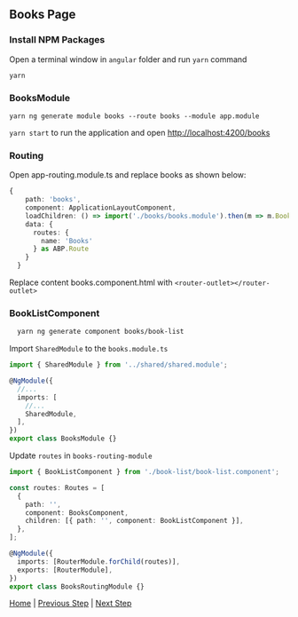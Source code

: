 ## Books Page

### Install NPM Packages

Open a terminal window in `angular` folder and run `yarn` command

`yarn`

### BooksModule

`yarn ng generate module books --route books --module app.module`

`yarn start` to run the application and open [http://localhost:4200/books](http://localhost:4200/books)

### Routing

Open app-routing.module.ts and replace books as shown below:

```typescript
{
    path: 'books',
    component: ApplicationLayoutComponent,
    loadChildren: () => import('./books/books.module').then(m => m.BooksModule),
    data: {
      routes: {
        name: 'Books'
      } as ABP.Route
    }
  }
```

Replace content books.component.html with `<router-outlet></router-outlet>`

### BookListComponent

```bash
  yarn ng generate component books/book-list
```

Import `SharedModule` to the `books.module.ts`

```typescript
import { SharedModule } from '../shared/shared.module';

@NgModule({
  //...
  imports: [
    //...
    SharedModule,
  ],
})
export class BooksModule {}

```

Update `routes` in `books-routing-module`

```typescript
import { BookListComponent } from './book-list/book-list.component';

const routes: Routes = [
  {
    path: '',
    component: BooksComponent,
    children: [{ path: '', component: BookListComponent }],
  },
];

@NgModule({
  imports: [RouterModule.forChild(routes)],
  exports: [RouterModule],
})
export class BooksRoutingModule {}

```  

[Home](./../../../README.md) | [Previous Step](StepByStep/../../Step5/Step5.md) | [Next Step](StepByStep/../../Step7/Step7.md)
